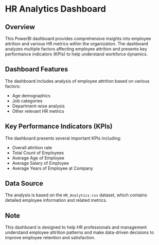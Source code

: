 # HR Analytics Dashboard

## Overview
This PowerBI dashboard provides comprehensive insights into employee attrition and various HR metrics within the organization. The dashboard analyzes multiple factors affecting employee attrition and presents key performance indicators (KPIs) to help understand workforce dynamics.

## Dashboard Features
The dashboard includes analysis of employee attrition based on various factors:
- Age demographics
- Job categories
- Department-wise analysis
- Other relevant HR metrics

## Key Performance Indicators (KPIs)
The dashboard presents several important KPIs including:
- Overall attrition rate
- Total Count of Employees
- Average Age of Employee
- Average Salary of Employee
- Average Years of Employee at Company

## Data Source
The analysis is based on the `HR_Analytics.csv` dataset, which contains detailed employee information and related metrics.

## Note
This dashboard is designed to help HR professionals and management understand employee attrition patterns and make data-driven decisions to improve employee retention and satisfaction. 
